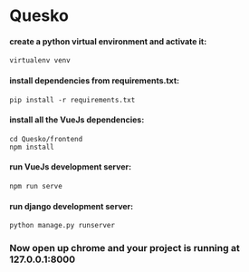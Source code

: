 # Quesko

#### create a python virtual environment and activate it:
```
virtualenv venv
```

#### install dependencies from requirements.txt:
```
pip install -r requirements.txt
```

#### install all the VueJs dependencies:
```
cd Quesko/frontend
npm install 
```
#### run VueJs development server:
```
npm run serve
```
#### run django development server:
```
python manage.py runserver
```

### Now open up chrome and your project is running at 127.0.0.1:8000
